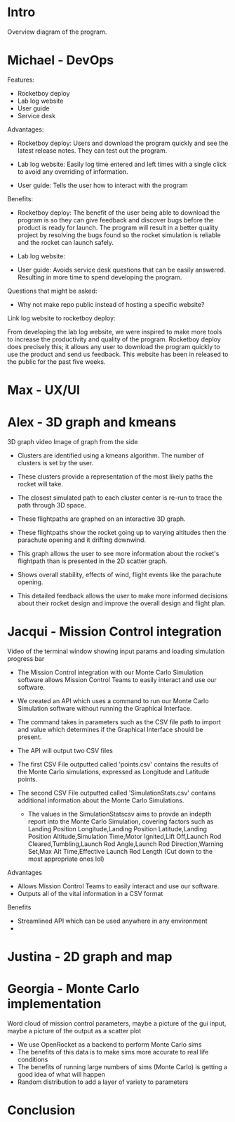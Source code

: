 # Intro
Overview diagram of the program. 

# Michael - DevOps
Features:

 - Rocketboy deploy
 - Lab log website
 - User guide
 - Service desk

Advantages:

 - Rocketboy deploy: Users and download the program quickly and see the latest release notes. They can test out the program.

 - Lab log website: Easily log time entered and left times with a single click to avoid any overriding of information.

 - User guide: Tells the user how to interact with the program


Benefits: 

 - Rocketboy deploy: The benefit of the user being able to download the program is so they can give feedback and discover bugs before the product is ready for launch. The program will result in a better quality project by resolving the bugs found so the rocket simulation is reliable and the rocket can launch safely.

 - Lab log website: 

 - User guide: Avoids service desk questions that can be easily answered. Resulting in more time to spend developing the program.


Questions that might be asked:

 - Why not make repo public instead of hosting a specific website?


Link log website to rocketboy deploy: 

From developing the lab log website, we were inspired to make more tools to increase the productivity and quality of the program. Rocketboy deploy does precisely this; it allows any user to download the program quickly to use the product and send us feedback. This website has been in released to the public for the past five weeks. 

# Max - UX/UI

# Alex - 3D graph and kmeans

3D graph video
Image of graph from the side

 - Clusters are identified using a kmeans algorithm. The number of clusters is set by the user.
 - These clusters provide a representation of the most likely paths the rocket will take.
 - The closest simulated path to each cluster center is re-run to trace the path through 3D space.
 - These flightpaths are graphed on an interactive 3D graph.
 - These flightpaths show the rocket going up to varying altitudes then the parachute opening and it drifting downwind.  

 - This graph allows the user to see more information about the rocket's flightpath than is presented in the 2D scatter graph.
 - Shows overall stability, effects of wind, flight events like the parachute opening.
 - This detailed feedback allows the user to make more informed decisions about their rocket design and improve the overall design and flight plan.

# Jacqui - Mission Control integration

Video of the terminal window showing input params and loading simulation progress bar

- The Mission Control integration with our Monte Carlo Simulation software allows Mission Control Teams to easily interact and use our software.
- We created an API which uses a command to run our Monte Carlo Simulation software without running the Graphical Interface.
- The command takes in parameters such as the CSV file path to import and value which determines if the Graphical Interface should be present.

- The API will output two CSV files
- The first CSV File outputted called 'points.csv' contains the results of the Monte Carlo simulations, expressed as Longitude and Latitude points.
- The second CSV File outputted called 'SimulationStats.csv' contains additional information about the Monte Carlo Simulations.
    - The values in the SimulationStatscsv aims to provde an indepth report into the Monte Carlo Simulation, covering factors such as Landing Position Longitude,Landing Position Latitude,Landing Position Altitude,Simulation Time,Motor Ignited,Lift Off,Launch Rod Cleared,Tumbling,Launch Rod Angle,Launch Rod Direction,Warning Set,Max Alt Time,Effective Launch Rod Length (Cut down to the most appropriate ones lol)

Advantages

- Allows Mission Control Teams to easily interact and use our software.
- Outputs all of the vital information in a CSV format

Benefits
- Streamlined API which can be used anywhere in any environment
- 

# Justina - 2D graph and map

# Georgia - Monte Carlo implementation

Word cloud of mission control parameters, maybe a picture of the gui input, maybe a picture of the output as a scatter plot

- We use OpenRocket as a backend to perform Monte Carlo sims
- The benefits of this data is to make sims more accurate to real life conditions
- The benefits of running large numbers of sims (Monte Carlo) is getting a good idea of what will happen
- Random distribution to add a layer of variety to parameters

# Conclusion
